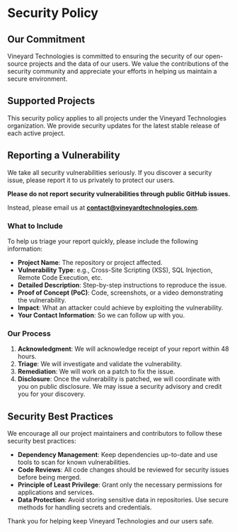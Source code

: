 # Security Policy

## Our Commitment

Vineyard Technologies is committed to ensuring the security of our open-source projects and the data of our users. We value the contributions of the security community and appreciate your efforts in helping us maintain a secure environment.

## Supported Projects

This security policy applies to all projects under the Vineyard Technologies organization. We provide security updates for the latest stable release of each active project.

## Reporting a Vulnerability

We take all security vulnerabilities seriously. If you discover a security issue, please report it to us privately to protect our users.

**Please do not report security vulnerabilities through public GitHub issues.**

Instead, please email us at **contact@vineyardtechnologies.com**.

### What to Include

To help us triage your report quickly, please include the following information:

- **Project Name**: The repository or project affected.
- **Vulnerability Type**: e.g., Cross-Site Scripting (XSS), SQL Injection, Remote Code Execution, etc.
- **Detailed Description**: Step-by-step instructions to reproduce the issue.
- **Proof of Concept (PoC)**: Code, screenshots, or a video demonstrating the vulnerability.
- **Impact**: What an attacker could achieve by exploiting the vulnerability.
- **Your Contact Information**: So we can follow up with you.

### Our Process

1.  **Acknowledgment**: We will acknowledge receipt of your report within 48 hours.
2.  **Triage**: We will investigate and validate the vulnerability.
3.  **Remediation**: We will work on a patch to fix the issue.
4.  **Disclosure**: Once the vulnerability is patched, we will coordinate with you on public disclosure. We may issue a security advisory and credit you for your discovery.

## Security Best Practices

We encourage all our project maintainers and contributors to follow these security best practices:

- **Dependency Management**: Keep dependencies up-to-date and use tools to scan for known vulnerabilities.
- **Code Reviews**: All code changes should be reviewed for security issues before being merged.
- **Principle of Least Privilege**: Grant only the necessary permissions for applications and services.
- **Data Protection**: Avoid storing sensitive data in repositories. Use secure methods for handling secrets and credentials.

Thank you for helping keep Vineyard Technologies and our users safe.
